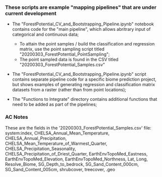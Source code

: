 ### These scripts are example "mapping pipelines" that are under current development
- The "ForestPotential\_CV\_and\_Bootstrapping\_Pipeline.ipynb" notebook contains code for the "main pipeline", which allows abritrary input of categorical and continuous data;
	- To attain the point samples / build the classification and regression matrix, use the point sampling script titled "20200303\_ForestPotential\_PointSampling";
	- The point sampled data is found in the CSV titled "20200303\_ForestPotential\_Samples.csv"
	
- The "ForestPotential\_CV\_and\_Bootstrapping\_Pipeline.ipynb" script contains separate pipeline code for a specific biome prediction project, but shows examples of generating regression and classification matrix datasets from a raster (rather than from point locations);

- The "Functions to Integrate" directory contains additional functions that need to be added as part of the pipelines;


### AC Notes
These are the fields in the '20200303_ForestPotential_Samples.csv' file:
system:index,
CHELSA_Annual_Mean_Temperature,
CHELSA_Annual_Precipitation,
CHELSA_Mean_Temperature_of_Warmest_Quarter,
CHELSA_Precipitation_Seasonality,
CHELSA_Precipitation_of_Driest_Quarter,
EarthEnvTopoMed_Eastness,
EarthEnvTopoMed_Elevation,
EarthEnvTopoMed_Northness,
Lat,
Long,
Resolve_Biome,
SG_Depth_to_bedrock,
SG_Sand_Content_000cm,
SG_Sand_Content_005cm,
shrubcover,
treecover,
.geo